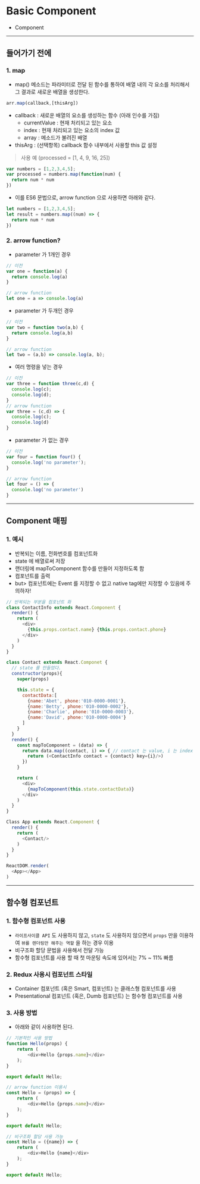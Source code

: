 # Basic Component
  - Component

---

## 들어가기 전에
  ### 1. map
  - map() 메소드는 파라미터로 전달 된 함수를 통하여 배열 내의 각 요소를 처리해서 그 결과로 새로운 배열을 생성한다.

  ```javascript
  arr.map(callback,[thisArg])
  ```

  - callback : 새로운 배열의 요소를 생성하는 함수 (아래 인수를 가짐)
    - currentValue : 현재 처리되고 있는 요소
    - index : 현재 처리되고 있는 요소의 index 값
    - array : 메소드가 불려진 배열
  - thisArg : (선택항목) callback 함수 내부에서 사용할 this 값 설정

  > 사용 예 (processed = [1, 4, 9, 16, 25])

  ```javascript
  var numbers = [1,2,3,4,5];
  var processed = numbers.map(function(num) {
    return num * num
  })
  ```

  - 이를 ES6 문법으로, arrow function 으로 사용하면 아래와 같다.

  ```javascript
  let numbers = [1,2,3,4,5];
  let result = numbers.map((num) => {
    return num * num
  })
  ```

  ### 2. arrow function?
  - parameter 가 1개인 경우

  ```javascript
  // 이전
  var one = function(a) {
    return console.log(a)
  }

  // arrow function
  let one = a => console.log(a)
  ```

  - parameter 가 두개인 경우

  ```javascript
  // 이전
  var two = function two(a,b) {
    return console.log(a,b)
  }

  // arrow function
  let two = (a,b) => console.log(a, b);
  ```

  - 여러 명령을 넣는 경우

  ```javascript
  // 이전
  var three = function three(c,d) {
    console.log(c);
    console.log(d);
  }
  // arrow function
  var three = (c,d) => {
    console.log(c);
    console.log(d)
  }
  ```

  - parameter 가 없는 경우

  ```javascript
  // 이전
  var four = function four() {
    console.log('no parameter');
  }

  // arrow function
  let four = () => {
    console.log('no parameter')
  }
  ```

---

## Component 매핑
  ### 1. 예시
  - 반복되는 이름, 전화번호를 컴포넌트화
  - state 에 배열로써 저장
  - 랜더링에 mapToComponent 함수를 만들어 지정하도록 함
  - 컴포넌트를 출력
  - but> 컴포넌트에는 Event 를 지정할 수 없고 native tag에만 지정할 수 있음에 주의하자!


  ```javascript
  // 반복되는 부분을 컴포넌트 화
  class ContactInfo extends React.Component {
    render() {
      return (
        <div>
          {this.props.contact.name} {this.props.contact.phone}
        </div>
      )
    }
  }

  class Contact extends React.Componet {
    // state 를 만들었다.
    constructor(props){
      super(props)

      this.state = {
        contactData:[
          {name:'Abet', phone:'010-0000-0001'},
          {name:'Betty', phone:'010-0000-0002'},
          {name:'Charlie', phone:'010-0000-0003'},
          {name:'David', phone:'010-0000-0004'}
        ]
      }
    }
    render() {
      const mapToComponent = (data) => {
        return data.map((contact, i) => { // contact 는 value, i 는 index
          return (<ContactInfo contact = {contact} key={i}/>)
        })
      }

      return (
        <div>
          {mapToComponent(this.state.contactData)}
        </div>
      )
    }
  }

  Class App extends React.Component {
    render() {
      return (
        <Contact/>
      )
    }
  }

  ReactDOM.render(
    <App></App>
  )
  ```

---
## 함수형 컴포넌트
  ### 1. 함수형 컴포넌트 사용
  - `라이프사이클 API` 도 사용하지 않고, `state` 도 사용하지 않으면서 `props` 만을 이용하여 `뷰를 렌더링만 해주는 역할` 을 하는 경우 이용
  - 비구조화 할당 문법을 사용해서 전달 가능
  - 함수형 컴포넌트를 사용 할 때 첫 마운팅 속도에 있어서는 7% ~ 11% 빠름

  ### 2. Redux 사용시 컴포넌트 스타일
  - Container 컴포넌트 (혹은 Smart, 컴포넌트) 는 클래스형 컴포넌트를 사용
  - Presentational 컴포넌트 (혹은, Dumb 컴포넌트) 는 함수형 컴포넌트를 사용

  ### 3. 사용 방법
  - 아래와 같이 사용하면 된다.

  ```javascript
  // 기본적인 사용 방법
  function Hello(props) {
      return (
          <div>Hello {props.name}</div>
      );
  }

  export default Hello;

  // arrow function 이용시
  const Hello = (props) => {
      return (
          <div>Hello {props.name}</div>
      );
  }

  export default Hello;

  // 비구조화 할당 사용 가능
  const Hello = ({name}) => {
      return (
          <div>Hello {name}</div>
      );
  }

  export default Hello;
  ```
